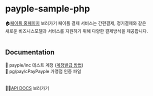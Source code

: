 # payple-sample-php

🏠[페이플 홈페이지](https://www.payple.kr/) 보러가기
페이플 결제 서비스는 간편결제, 정기결제와 같은 <br>
새로운 비즈니스모델과 서비스를 지원하기 위해 다양한 결제방식을 제공합니다.
<br><br>
## Documentation

📂 payple/inc 테스트 계정 ([계정발급 방법](https://developer.payple.kr/quick/account))<br>
📂 pg/pay/cPayPayple 가맹점 인증 파일<br> 
<br><br>
🙋‍♀️[API DOCS](https://developer.payple.kr/) 보러가기
